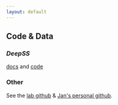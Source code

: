 ```yaml
---
layout: default
---
```


## Code & Data

### _DeepSS_
[docs](https://janclemenslab.org/deepss) and [code](https://github.com/janclemenslab)

### Other
See the [lab github](https://github.com/janclemenslab) & [Jan's personal github](https://github.com/postpop).
